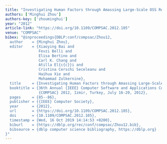 ```yaml
---
title: "Investigating Human Factors through Amassing Large-Scale OSS Repositories"
authors: ['Minghui Zhou']
authors-key: ['zhouminghui']
year: "2012"
article-link: "https://doi.org/10.1109/COMPSAC.2012.105"
venue: "COMPSAC"
bibex: "@inproceedings{DBLP:conf/compsac/Zhou12,
  author    = {Minghui Zhou},
  editor    = {Xiaoying Bai and
               Fevzi Belli and
               Elisa Bertino and
               Carl K. Chang and
               Atilla El{c{c}}i and
               Cristina Cerschi Seceleanu and
               Haihua Xie and
               Mohammad Zulkernine},
  title     = {Investigating Human Factors through Amassing Large-Scale {OSS} Repositories},
  booktitle = {36th Annual {IEEE} Computer Software and Applications Conference,
               {COMPSAC} 2012, Izmir, Turkey, July 16-20, 2012},
  pages     = {85--86},
  publisher = {{IEEE} Computer Society},
  year      = {2012},
  url       = {https://doi.org/10.1109/COMPSAC.2012.105},
  doi       = {10.1109/COMPSAC.2012.105},
  timestamp = {Wed, 16 Oct 2019 14:14:53 +0200},
  biburl    = {https://dblp.org/rec/conf/compsac/Zhou12.bib},
  bibsource = {dblp computer science bibliography, https://dblp.org}
}"
---
```

